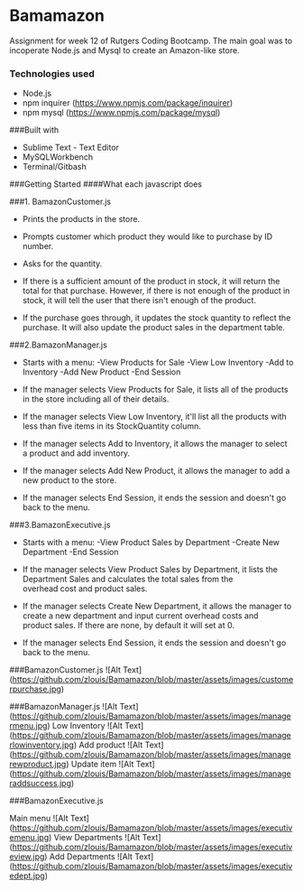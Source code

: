 # Bamamazon
Assignment for week 12 of Rutgers Coding Bootcamp. The main goal was to incoperate Node.js and Mysql to create an Amazon-like store.

### Technologies used

* Node.js
* npm inquirer (https://www.npmjs.com/package/inquirer)
* npm mysql (https://www.npmjs.com/package/mysql)


###Built with

* Sublime Text - Text Editor
* MySQLWorkbench
* Terminal/Gitbash

###Getting Started
####What each javascript does

###1. BamazonCustomer.js
* Prints the products in the store.
* Prompts customer which product they would like to purchase by ID number.
* Asks for the quantity.

* If there is a sufficient amount of the product in stock, it will return the total for that purchase.
  However, if there is not enough of the product in stock, it will tell the user that there isn't enough of the product.
* If the purchase goes through, it updates the stock quantity to reflect the purchase.
  It will also update the product sales in the department table.
  
###2.BamazonManager.js

* Starts with a menu:
  -View Products for Sale
  -View Low Inventory
  -Add to Inventory
  -Add New Product
  -End Session

* If the manager selects View Products for Sale, it lists all of the products in the store including all of their details.

* If the manager selects View Low Inventory, it'll list all the products with less than five items in its StockQuantity column.

* If the manager selects Add to Inventory, it allows the manager to select a product and add inventory.

* If the manager selects Add New Product, it allows the manager to add a new product to the store.

* If the manager selects End Session, it ends the session and doesn't go back to the menu.
  
  
###3.BamazonExecutive.js

* Starts with a menu:
   -View Product Sales by Department
   -Create New Department
   -End Session
* If the manager selects View Product Sales by Department, it lists the Department Sales and calculates the total sales from the     
  overhead cost and product sales.

* If the manager selects Create New Department, it allows the manager to create a new department and input current overhead costs and  
  product sales. If there are none, by default it will set at 0.

* If the manager selects End Session, it ends the session and doesn't go back to the menu.


###BamazonCustomer.js
![Alt Text] (https://github.com/zlouis/Bamamazon/blob/master/assets/images/customerpurchase.jpg)

###BamazonManager.js
![Alt Text] (https://github.com/zlouis/Bamamazon/blob/master/assets/images/managermenu.jpg)
Low Inventory
![Alt Text] (https://github.com/zlouis/Bamamazon/blob/master/assets/images/managerlowinventory.jpg)
Add product
![Alt Text] (https://github.com/zlouis/Bamamazon/blob/master/assets/images/managerewproduct.jpg)
Update item
![Alt Text] (https://github.com/zlouis/Bamamazon/blob/master/assets/images/manageraddsuccess.jpg)

###BamazonExecutive.js

Main menu
![Alt Text] (https://github.com/zlouis/Bamamazon/blob/master/assets/images/executivemenu.jpg)
View Departments
![Alt Text] (https://github.com/zlouis/Bamamazon/blob/master/assets/images/executiveview.jpg)
Add Departments
![Alt Text] (https://github.com/zlouis/Bamamazon/blob/master/assets/images/executivedept.jpg)
